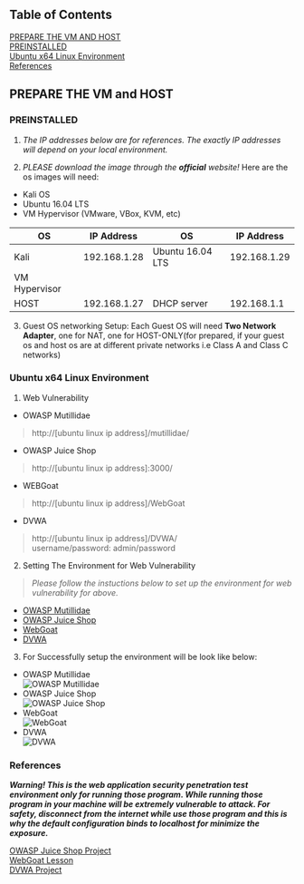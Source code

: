## Table of Contents ##  
[PREPARE THE VM AND HOST](#prepare-the-vm-and-host)  
[PREINSTALLED](#preinstalled)  
[Ubuntu x64 Linux Environment](#ubuntu-x64-linux-environment)  
[References](#references)

## PREPARE THE VM and HOST ##  
### PREINSTALLED ###    

 1. *The IP addresses below are for references. The exactly IP addresses will depend on your local environment.*  

 2. *PLEASE download the image through the **official** website!* Here are the os images will need:    
 * Kali OS 
 * Ubuntu 16.04 LTS 
 * VM Hypervisor (VMware, VBox, KVM, etc)  
 
 OS | IP Address| OS | IP Address
 --- | --- | --- | ---
 Kali | 192.168.1.28 | Ubuntu 16.04 LTS | 192.168.1.29
 | VM Hypervisor
 HOST | 192.168.1.27 | DHCP server | 192.168.1.1   
 
 3. Guest OS networking Setup: 
Each Guest OS will need **Two Network Adapter**, one for NAT, one for HOST-ONLY(for prepared, if your guest os and host os are at different private networks i.e Class A and Class C networks)  

### Ubuntu x64 Linux Environment ###  
1. Web Vulnerability 
* OWASP Mutillidae  
> http://[ubuntu linux ip address]/mutillidae/  
* OWASP Juice Shop  
> http://[ubuntu linux ip address]:3000/  
* WEBGoat  
> http://[ubuntu linux ip address]/WebGoat   
* DVWA  
> http://[ubuntu linux ip address]/DVWA/  
> username/password: admin/password  

2. Setting The Environment for Web Vulnerability  
> *Please follow the instuctions below to set up the environment for web vulnerability for above.*    

* [OWASP Mutillidae](https://sourceforge.net/projects/mutillidae/files/mutillidae-project/) 
* [OWASP Juice Shop](https://github.com/bkimminich/juice-shop)
* [WebGoat](https://github.com/WebGoat/WebGoat) 
* [DVWA](http://www.dvwa.co.uk/)  

3. For Successfully setup the environment will be look like below: 
* OWASP Mutillidae  
 ![OWASP Mutillidae](https://github.com/magicansk/InfoSec_Practice/blob/master/Web_Hacking_and_Exploitation_1/Mutillidae.png?raw=true)    
* OWASP Juice Shop  
![OWASP Juice Shop](https://github.com/magicansk/InfoSec_Practice/blob/master/Web_Hacking_and_Exploitation_1/JuiceShop.png?raw=true)    
* WebGoat  
![WebGoat](https://github.com/magicansk/InfoSec_Practice/blob/master/Web_Hacking_and_Exploitation_1/WebGoat.png?raw=true)    
* DVWA  
![DVWA](https://github.com/magicansk/InfoSec_Practice/blob/master/Web_Hacking_and_Exploitation_1/DVWA.png?raw=true)    
 
### References ###  
***Warning! This is the web application security penetration test environment only for running those program. While running those program in your machine will be extremely vulnerable to attack. For safety, disconnect from the internet while use those program and this is why the default configuration binds to localhost for minimize the exposure.***  

[OWASP Juice Shop Project](https://www.owasp.org/index.php/OWASP_Juice_Shop_Project#tab=Main)  
[WebGoat Lesson](https://github.com/WebGoat/WebGoat-Lessons)  
[DVWA Project](https://github.com/ethicalhack3r/DVWA)  


